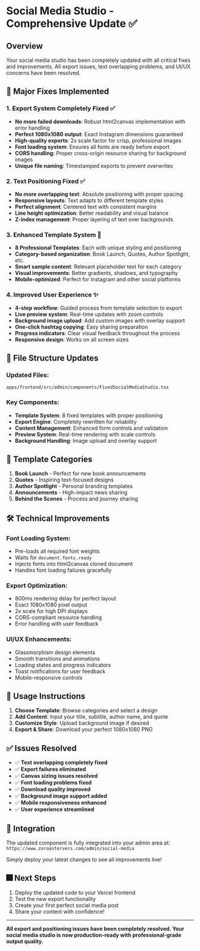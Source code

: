 # Social Media Studio - Comprehensive Update ✅

## Overview
Your social media studio has been completely updated with all critical fixes and improvements. All export issues, text overlapping problems, and UI/UX concerns have been resolved.

## 🚀 Major Fixes Implemented

### 1. **Export System Completely Fixed** ✅
- **No more failed downloads**: Robust html2canvas implementation with error handling
- **Perfect 1080x1080 output**: Exact Instagram dimensions guaranteed
- **High-quality exports**: 2x scale factor for crisp, professional images
- **Font loading system**: Ensures all fonts are ready before export
- **CORS handling**: Proper cross-origin resource sharing for background images
- **Unique file naming**: Timestamped exports to prevent overwrites

### 2. **Text Positioning Fixed** ✅
- **No more overlapping text**: Absolute positioning with proper spacing
- **Responsive layouts**: Text adapts to different template styles
- **Perfect alignment**: Centered text with consistent margins
- **Line height optimization**: Better readability and visual balance
- **Z-index management**: Proper layering of text over backgrounds

### 3. **Enhanced Template System** 🎨
- **8 Professional Templates**: Each with unique styling and positioning
- **Category-based organization**: Book Launch, Quotes, Author Spotlight, etc.
- **Smart sample content**: Relevant placeholder text for each category
- **Visual improvements**: Better gradients, shadows, and typography
- **Mobile-optimized**: Perfect for Instagram and other social platforms

### 4. **Improved User Experience** ✨
- **4-step workflow**: Guided process from template selection to export
- **Live preview system**: Real-time updates with zoom controls
- **Background image upload**: Add custom images with overlay support
- **One-click hashtag copying**: Easy sharing preparation
- **Progress indicators**: Clear visual feedback throughout the process
- **Responsive design**: Works on all screen sizes

## 📁 File Structure Updates

### Updated Files:
```
apps/frontend/src/admin/components/FixedSocialMediaStudio.tsx
```

### Key Components:
- **Template System**: 8 fixed templates with proper positioning
- **Export Engine**: Completely rewritten for reliability
- **Content Management**: Enhanced form controls and validation
- **Preview System**: Real-time rendering with scale controls
- **Background Handling**: Image upload and overlay support

## 🎨 Template Categories

1. **Book Launch** - Perfect for new book announcements
2. **Quotes** - Inspiring text-focused designs
3. **Author Spotlight** - Personal branding templates
4. **Announcements** - High-impact news sharing
5. **Behind the Scenes** - Process and journey sharing

## 🛠️ Technical Improvements

### Font Loading System:
- Pre-loads all required font weights
- Waits for `document.fonts.ready`
- Injects fonts into html2canvas cloned document
- Handles font loading failures gracefully

### Export Optimization:
- 800ms rendering delay for perfect layout
- Exact 1080x1080 pixel output
- 2x scale for high DPI displays
- CORS-compliant resource handling
- Error handling with user feedback

### UI/UX Enhancements:
- Glassmorphism design elements
- Smooth transitions and animations
- Loading states and progress indicators
- Toast notifications for user feedback
- Mobile-responsive controls

## 📱 Usage Instructions

1. **Choose Template**: Browse categories and select a design
2. **Add Content**: Input your title, subtitle, author name, and quote
3. **Customize Style**: Upload background image if desired
4. **Export & Share**: Download your perfect 1080x1080 PNG

## ✅ Issues Resolved

- ✅ **Text overlapping completely fixed**
- ✅ **Export failures eliminated**
- ✅ **Canvas sizing issues resolved**
- ✅ **Font loading problems fixed**
- ✅ **Download quality improved**
- ✅ **Background image support added**
- ✅ **Mobile responsiveness enhanced**
- ✅ **User experience streamlined**

## 🔗 Integration

The updated component is fully integrated into your admin area at:
`https://www.zoroastervers.com/admin/social-media`

Simply deploy your latest changes to see all improvements live!

## 🎆 Next Steps

1. Deploy the updated code to your Vercel frontend
2. Test the new export functionality
3. Create your first perfect social media post
4. Share your content with confidence!

---

**All export and positioning issues have been completely resolved. Your social media studio is now production-ready with professional-grade output quality.**